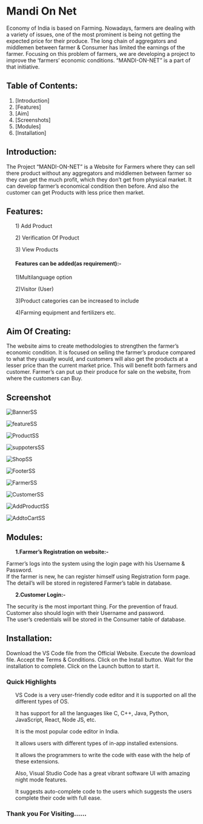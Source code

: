 <h1>Mandi On Net</h1>
  Economy of India is based on Farming. Nowadays, farmers are dealing with a variety of issues, one of the most prominent is being not getting the expected price for their produce. 
  The long chain of aggregators and middlemen between  farmer  &  Consumer  has limited the earnings of the farmer. 
  Focusing on this problem of farmers, we are developing a project to improve the ‘farmers’ economic conditions. “MANDI-ON-NET” is a part of that initiative.

## Table of Contents:
1) [Introduction]
2) [Features]
3) [Aim]
4) [Screenshots]
5) [Modules]
6) [Installation]

## Introduction:
   The Project “MANDI-ON-NET” is a Website for Farmers where they can sell there product without any aggregators and middlemen between  farmer so they can get the much profit, which they    don’t get from physical market. It can develop farmer’s economical condition then before. And also the customer can get Products with less price then market.

## Features:
  <ol> 1) Add Product</ol>
  <ol> 2) Verification Of Product</ol>
  <ol> 3) View Products</ol>

  <h4><b><ul>Features can be added(as requirement):-</ul></b></h4>

  <ol> 1)Multilanguage option</ol>
  <ol> 2)Visitor (User)</ol>
  <ol> 3)Product categories can be increased to include</ol> 
  <ol> 4)Farming equipment and fertilizers etc.</ol>

## Aim Of Creating:
   The  website aims to create methodologies to strengthen the farmer’s economic condition.
   It is focused on selling the farmer’s produce compared to what they usually would, and customers will also get the products at a lesser  price than the current market price. 
   This will benefit both farmers and customer. Farmer’s can put up their produce for sale on the website, from where the customers can Buy.

## Screenshot

![BannerSS](https://github.com/Safinadaf/MandiOnNet/assets/161799539/5bc3b962-2c59-46cb-8ff0-786513a98121)

![featureSS](https://github.com/Safinadaf/MandiOnNet/assets/161799539/9e4d4828-5564-477a-8b7c-ed40c206a581)

![ProductSS](https://github.com/Safinadaf/MandiOnNet/assets/161799539/1fa22ad1-5b90-4118-a89c-5d332feffd94)

![suppotersSS](https://github.com/Safinadaf/MandiOnNet/assets/161799539/43ed193c-d23c-4aa8-9a05-8af948c0b7ad)

![ShopSS](https://github.com/Safinadaf/MandiOnNet/assets/161799539/d84582d4-677f-401a-b009-2ba05c34199d)

![FooterSS](https://github.com/Safinadaf/MandiOnNet/assets/161799539/a1cf52be-ed55-4bd3-a052-9e0a96193df6)

![FarmerSS](https://github.com/Safinadaf/MandiOnNet/assets/161799539/ecb48afa-4398-452f-8292-b92e3738caed) 

![CustomerSS](https://github.com/Safinadaf/MandiOnNet/assets/161799539/fe0a2793-06bc-454c-aacb-587dd944c12f)

![AddProductSS](https://github.com/Safinadaf/MandiOnNet/assets/161799539/4a2ec350-b245-43c0-9815-102c4a5bdb80)

![AddtoCartSS](https://github.com/Safinadaf/MandiOnNet/assets/161799539/5f099f75-3457-44bf-9622-5e39b02ac7e0)


## Modules:
  <b><ul>1.Farmer’s Registration on website:-</ul></b>
    Farmer’s logs into the system using the login page with his Username & Password.<br> 
    If the farmer is new, he can register himself using Registration form page.<br>
    The detail’s will be stored in registered Farmer’s table in database.

  <b><ul>2.Customer Login:-</ul></b>
    The security is the most important thing. For the prevention of fraud.<br>
    Customer also should login with their Username and password.<br>
    The user’s credentials will be stored in the Consumer table of database.

## Installation:
   Download the VS Code file from the Official Website.
   Execute the download file.
   Accept the Terms & Conditions.
   Click on the Install button.
   Wait for the installation to complete.
   Click on the Launch button to start it.

   <h3><b>Quick Highlights</b></h3>
    <ol> VS Code is a very user-friendly code editor and it is supported on all the different types of OS.</ol>
    <ol> It has support for all the languages like C, C++, Java, Python, JavaScript, React, Node JS, etc.</ol>
    <ol> It is the most popular code editor in India.</ol>
    <ol> It allows users with different types of in-app installed extensions.</ol>
    <ol> It allows the programmers to write the code with ease with the help of these extensions.</ol>
    <ol> Also, Visual Studio Code has a great vibrant software UI with amazing night mode features.</ol>
    <ol> It suggests auto-complete code to the users which suggests the users complete their code with full ease.</ol>

   <h3>Thank you For Visiting......</h3>
